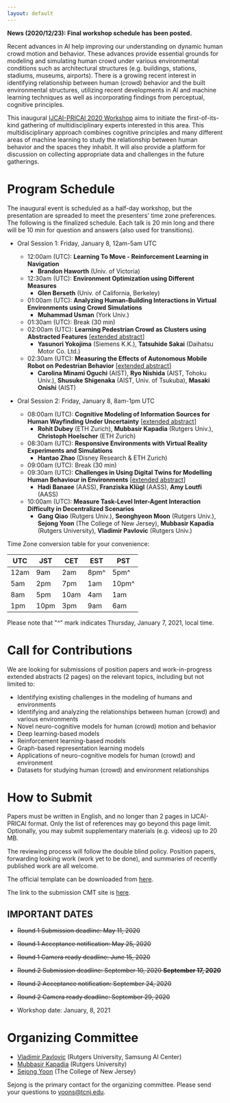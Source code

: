 ```yaml
---
layout: default
---
```

**News (2020/12/23): Final workshop schedule has been posted.**

<div hidden>
~~**News (2020/09/29): We have decided to have a fully online workshop, due to COVID-19. The exact date will follow the main conference and workshop chairs' decision. We expect the exact date will be announced sometime in November, 2020. Tentative schedule for the workshop is also posted.**~~

~~News (2020/08/10): IJCAI-PRICAI 2020 has announced two tentative dates (January 4-10 @Kyoto or January 18-23 @Yokohama) for the conference/workshop. We are now accepting Round 2 submissions. We also offer remote presentation option if authors prefer. It is possible that workshop itself maybe organized remotely, if the global pandemic situation does not improve by the time of the workshop.~~

~~News (2020/05/26): IJACI-PRICAI 2020 has rescheduled its in-person event due to COVID-19. If you are not aware, please see the announcement in the link [here](https://ijcai20.org/). As we have announced earlier, we follow the logistic plan of the main conference. We understand and agree on the importance and critical value of the in-person event for the workshops. We are committed to making every effort to have the experience in-person. Based on the main conference plan, the most likely scenario would be the workshop will be held on one of the dates during January 5-10, 2021, in Kyoto, Japan. We are both happy and eager to continue organizing the workshop in January. We are planning for the second round submission window opening, with actual dates (deadlines, event) will be determined based on IJCAI-PRICAI Workshop chairs' decision on the new schedule for workshops. Please stay tuned!~~

~~News (2020/05/25): Round 1 paper notifications are out. Papers accepted to the Round 1 will get guaranteed presentation slots at the workshop in January 2021.~~

~~News (2020/05/07): We are aware of the recent annoucement of the main conference logistic decision. We will follow up with details soon.~~
</div>

Recent advances in AI help improving our understanding on dynamic human crowd motion and behavior. These advances provide essential grounds for modeling and simulating human crowd under various environmental conditions such as architectural structures (e.g. buildings, stations, stadiums, museums, airports). There is a growing recent interest in identifying relationship between human (crowd) behavior and the built environmental structures, utilizing recent developments in AI and machine learning techniques as well as incorporating findings from perceptual, cognitive principles.

This inaugural [IJCAI-PRICAI 2020 Workshop](https://ijcai20.org/workshops.html) aims to initiate the first-of-its-kind gathering of multidisciplinary experts interested in this area. This multidisciplinary approach combines cognitive principles and many different areas of machine learning to study the relationship between human behavior and the spaces they inhabit. It will also provide a platform for discussion on collecting appropriate data and challenges in the future gatherings.

# Program Schedule

The inaugural event is scheduled as a half-day workshop, but the presentation are spreaded to meet the presenters' time zone preferences. The following is the finalized schedule. Each talk is 20 min long and there will be 10 min for question and answers (also used for transitions).


- Oral Session 1: Friday, January 8, 12am-5am UTC 
    - 12:00am (UTC): **Learning To Move - Reinforcement Learning in Navigation**
        - **Brandon Haworth** (Univ. of Victoria) 
    - 12:30am (UTC): **Environment Optimization using Different Measures**
		- **Glen Berseth** (Univ. of California, Berkeley)
    - 01:00am (UTC): **Analyzing Human-Building Interactions in Virtual Environments using Crowd Simulations**
		- **Muhammad Usman** (York Univ.)
	- 01:30am (UTC): Break (30 min)	
    - 02:00am (UTC): **Learning Pedestrian Crowd as Clusters using Abstracted Features** [[extended abstract](https://ncmhe.github.io/abstracts/ncmhe2020_yokojima.pdf)]
		- **Yasunori Yokojima** (Siemens K.K.), **Tatsuhide Sakai** (Daihatsu Motor Co. Ltd.)
    - 02:30am (UTC): **Measuring the Effects of Autonomous Mobile Robot on Pedestrian Behavior** [[extended abstract](https://ncmhe.github.io/abstracts/ncmhe2020_oguchi.pdf)]
		- **Carolina Minami Oguchi** (AIST), **Ryo Nishida** (AIST, Tohoku Univ.), **Shusuke Shigenaka** (AIST, Univ. of Tsukuba), **Masaki Onishi** (AIST)


- Oral Session 2: Friday, January 8, 8am-1pm UTC
    - 08:00am (UTC): **Cognitive Modeling of Information Sources for Human Wayfinding Under Uncertainty** [[extended abstract](https://ncmhe.github.io/abstracts/ncmhe2020_dubey.pdf)]
		- **Rohit Dubey** (ETH Zurich), **Mubbasir Kapadia** (Rutgers Univ.), **Christoph Hoelscher** (ETH Zurich)
    - 08:30am (UTC): **Responsive Environments with Virtual Reality Experiments and Simulations**
		- **Hantao Zhao** (Disney Research & ETH Zurich)
	- 09:00am (UTC): Break (30 min)	
    - 09:30am (UTC): **Challenges in Using Digital Twins for Modelling Human Behaviour in Environments** [[extended abstract](https://ncmhe.github.io/abstracts/ncmhe2020_banaee.pdf)]
		- **Hadi Banaee** (AASS), **Franziska Klügl** (AASS), **Amy Loutfi** (AASS)
	- 10:00am (UTC): **Measure Task-Level Inter-Agent Interaction Difficulty in Decentralized Scenarios**
		- **Gang Qiao** (Rutgers Univ.), **Seonghyeon Moon** (Rutgers Univ.), **Sejong Yoon** (The College of New Jersey), **Mubbasir Kapadia** (Rutgers University), **Vladimir Pavlovic** (Rutgers Univ.)


Time Zone conversion table for your convenience:

| UTC | JST | CET | EST | PST |
| --- | --- | --- | --- | --- |
|12am | 9am | 2am | 8pm^ | 5pm^ |
| 5am | 2pm | 7pm | 1am |10pm^ |
| 8am | 5pm |10am | 4am | 1am |
| 1pm |10pm | 3pm | 9am | 6am |

Please note that "^" mark indicates Thursday, January 7, 2021, local time.


# Call for Contributions

We are looking for submissions of position papers and work-in-progress extended abstracts (2 pages) on the relevant topics, including but not limited to:
- Identifying existing challenges in the modeling of humans and environments
- Identifying and analyzing the relationships between human (crowd) and various environments
- Novel neuro-cognitive models for human (crowd) motion and behavior
- Deep learning-based models
- Reinforcement learning-based models
- Graph-based representation learning models
- Applications of neuro-cognitive models for human (crowd) and environment
- Datasets for studying human (crowd) and environment relationships

# How to Submit

Papers must be written in English, and no longer than 2 pages in IJCAI-PRICAI format. Only the list of references may go beyond this page limit. Optionally, you may submit supplementary materials (e.g. videos) up to 20 MB.

The reviewing process will follow the double blind policy. Position papers, forwarding looking work (work yet to be done), and summaries of recently published work are all welcome.

The official template can be downloaded from [here](https://www.ijcai.org/authors_kit).

The link to the submission CMT site is [here](https://cmt3.research.microsoft.com/NCMHE2020).

## IMPORTANT DATES

- ~~Round 1 Submission deadline: May 11, 2020~~
- ~~Round 1 Acceptance notification: May 25, 2020~~
- ~~Round 1 Camera ready deadline: June 15, 2020~~

- ~~Round 2 Submission deadline: September 10, 2020 **September 17, 2020**~~
- ~~Round 2 Acceptance notification: September 24, 2020~~
- ~~Round 2 Camera ready deadline: September 29, 2020~~

- Workshop date: January, 8, 2021

# Organizing Committee

- [Vladimir Pavlovic](http://seqamlab.com) (Rutgers University, Samsung AI Center)
- [Mubbasir Kapadia](https://ivi.cs.rutgers.edu) (Rutgers University)
- [Sejong Yoon](http://sejongyoon.net) (The College of New Jersey) 

Sejong is the primary contact for the organizing committee. Please send your questions to [yoons@tcnj.edu](yoons@tcnj.edu). 
